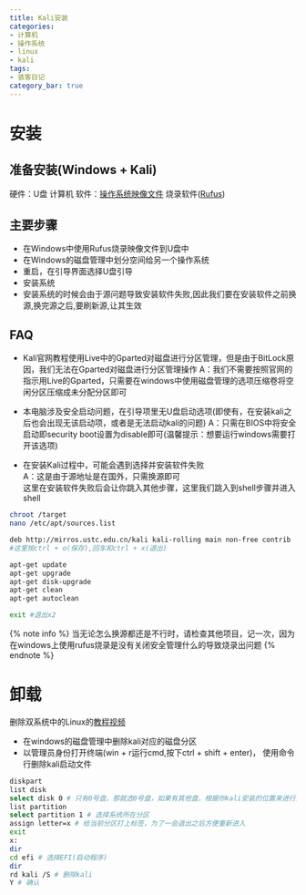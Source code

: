 ```yaml
---
title: Kali安装
categories:
- 计算机
- 操作系统
- linux
- kali
tags:
- 骇客日记
category_bar: true
---
```

# 安装
## 准备安装(Windows + Kali)
硬件：U盘 计算机
软件：[操作系统映像文件](https://www.kali.org/get-kali/#kali-platforms) 烧录软件([Rufus](https://rufus.ie/en/#))
## 主要步骤
* 在Windows中使用Rufus烧录映像文件到U盘中
* 在Windows的磁盘管理中划分空间给另一个操作系统
* 重启，在引导界面选择U盘引导
* 安装系统
* 安装系统的时候会由于源问题导致安装软件失败,因此我们要在安装软件之前换源,换完源之后,要刷新源,让其生效
## FAQ
* Kali官网教程使用Live中的Gparted对磁盘进行分区管理，但是由于BitLock原因，我们无法在Gparted对磁盘进行分区管理操作
A：我们不需要按照官网的指示用Live的Gparted，只需要在windows中使用磁盘管理的选项压缩卷将空闲分区压缩成未分配分区即可

* 本电脑涉及安全启动问题，在引导项里无U盘启动选项(即使有，在安装kali之后也会出现无该启动项，或者是无法启动kali的问题)
A：只需在BIOS中将安全启动即security boot设置为disable即可(温馨提示：想要运行windows需要打开该选项)

* 在安装Kali过程中，可能会遇到选择并安装软件失败  
A：这是由于源地址是在国外，只需换源即可  
这里在安装软件失败后会让你跳入其他步骤，这里我们跳入到shell步骤并进入shell 
``` bash shell
chroot /target
nano /etc/apt/sources.list

deb http://mirros.ustc.edu.cn/kali kali-rolling main non-free contrib
#这里按ctrl + o(保存),回车和ctrl + x(退出)

apt-get update
apt-get upgrade
apt-get disk-upgrade
apt-get clean
apt-get autoclean

exit #退出x2
```
{% note info %}
当无论怎么换源都还是不行时，请检查其他项目，记一次，因为在windows上使用rufus烧录是没有关闭安全管理什么的导致烧录出问题
{% endnote %}

# 卸载
删除双系统中的Linux的[教程视频](https://www.bilibili.com/video/BV1Ba411z75z/?spm_id_from=333.999.0.0)
* 在windows的磁盘管理中删除kali对应的磁盘分区
* 以管理员身份打开终端(win + r运行cmd,按下ctrl + shift + enter)， 使用命令行删除kali启动文件
``` bash shell
diskpart
list disk
select disk 0 # 只有0号盘，那就选0号盘，如果有其他盘，根据你kali安装的位置来进行选择
list partition
select partition 1 # 选择系统所在分区
assign letter=x # 给当前分区打上标签，为了一会退出之后方便重新进入
exit
x:
dir
cd efi # 选择EFI(启动程序)
dir
rd kali /S # 删除kali
Y # 确认
```
